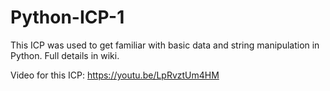 # Python-ICP-1

This ICP was used to get familiar with basic data and string manipulation in Python. Full details in wiki.

Video for this ICP: https://youtu.be/LpRvztUm4HM
